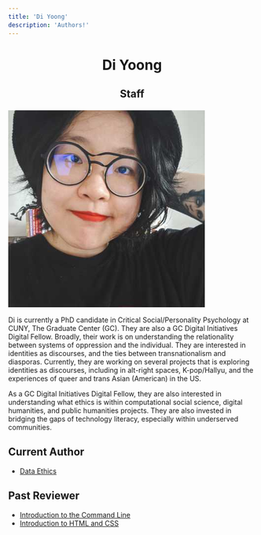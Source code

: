 ```yaml
---
title: 'Di Yoong'
description: 'Authors!'
---
```


# <p style="text-align: center;"> Di Yoong </p>

## <p style="text-align: center;"> Staff </p>

![Di Yoong](/images/authors/di-yoong.jpg)

Di is currently a PhD candidate in Critical Social/Personality Psychology at CUNY, The Graduate Center (GC). They are also a GC Digital Initiatives Digital Fellow. Broadly, their work is on understanding the relationality between systems of oppression and the individual. They are interested in identities as discourses, and the ties between transnationalism and diasporas. Currently, they are working on several projects that is exploring identities as discourses, including in alt-right spaces, K-pop/Hallyu, and the experiences of queer and trans Asian (American) in the US.

As a GC Digital Initiatives Digital Fellow, they are also interested in understanding what ethics is within computational social science, digital humanities, and public humanities projects. They are also invested in bridging the gaps of technology literacy, especially within underserved communities.

## Current Author

- [Data Ethics](https://zweibel.net/DHRI-static/workshops/data-ethics/)

## Past Reviewer

- [Introduction to the Command Line](https://zweibel.net/DHRI-static/workshops/command-line/)
- [Introduction to HTML and CSS](https://zweibel.net/DHRI-static/workshops/html-css/)